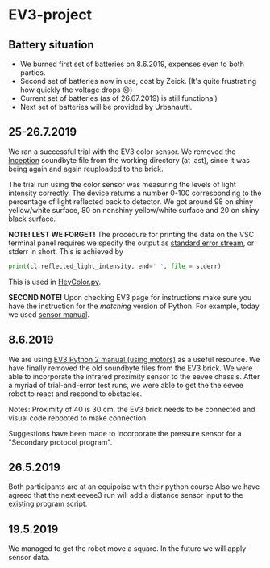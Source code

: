 # EV3-project

## Battery situation

* We burned first set of batteries on 8.6.2019, expenses even to both parties.
* Second set of batteries now in use, cost by Zeick. (It's quite frustrating how quickly the voltage drops 😢)
* Current set of batteries (as of 26.07.2019) is still functional)
* Next set of batteries will be provided by Urbanautti.


## 25-26.7.2019

We ran a successful trial with the EV3 color sensor. We removed the [Inception](https://www.imdb.com/title/tt1375666/) soundbyte file from the working directory (at last), since it was being again and again reuploaded to the brick. 

The trial run using the color sensor was measuring the levels of light intensity correctly. The device returns a number 0-100 corresponding to the percentage of light reflected back to detector. We got around 98 on shiny yellow/white surface, 80 on nonshiny yellow/white surface and 20 on shiny black surface.

**NOTE! LEST WE FORGET!** The procedure for printing the data on the VSC terminal panel requires we specify the output as [standard error stream](https://en.wikipedia.org/wiki/Standard_streams), or stderr in short. This is achieved by

```python
print(cl.reflected_light_intensity, end=' ', file = stderr)
```

This is used in [HeyColor.py](HeyColor.py).

**SECOND NOTE!** Upon checking EV3 page for instructions make sure you have the instruction for the _matching_ version of Python. For example, today we used [sensor manual](https://sites.google.com/site/ev3devpython/learn_ev3_python/using-sensors).

## 8.6.2019
We are using [EV3 Python 2 manual (using motors)](https://sites.google.com/site/ev3devpython/learn_ev3_python/using-motors) as a useful resource.
We have finally removed the old soundbyte files from the EV3 brick.
We were able to incorporate the infrared proximity sensor to the eevee chassis.
After a myriad of trial-and-error test runs, we were able to get the the eevee robot to react and respond to obstacles. 

Notes: Proximity of 40 is 30 cm, the EV3 brick needs to be connected and visual code rebooted to make connection. 

Suggestions have been made to incorporate the pressure sensor for a "Secondary protocol program".  

## 26.5.2019
Both participants are at an equipoise with their python course
Also we have agreed that the next eevee3 run will add a distance sensor input to the existing program script. 

## 19.5.2019
We managed to get the robot move a square. In the future we will apply sensor data.

